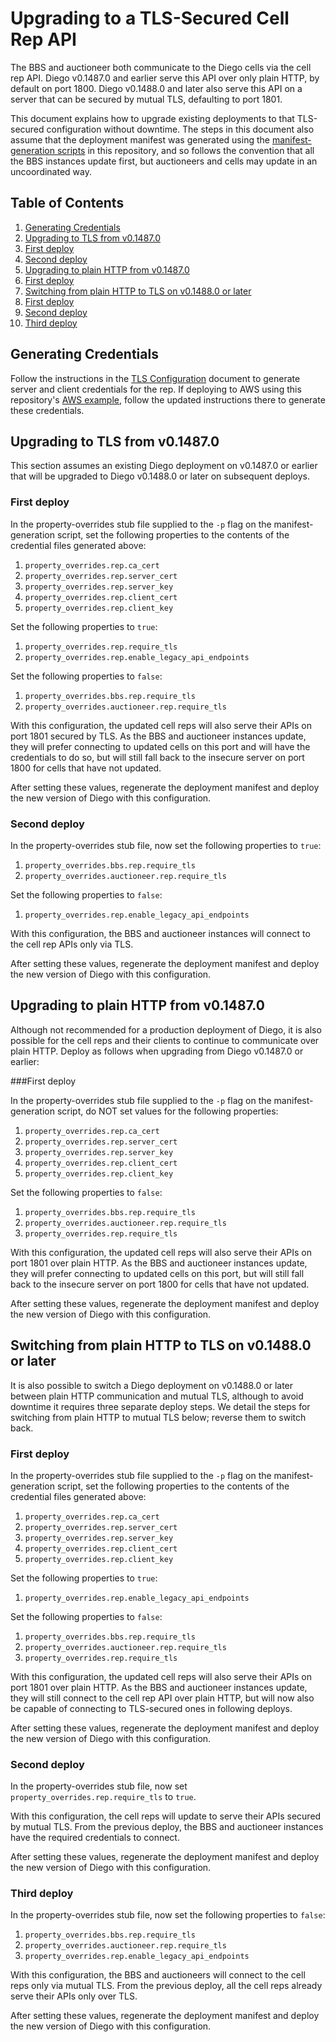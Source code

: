 # Upgrading to a TLS-Secured Cell Rep API

The BBS and auctioneer both communicate to the Diego cells via the cell rep API.
Diego v0.1487.0 and earlier serve this API over only plain HTTP, by default on port 1800.
Diego v0.1488.0 and later also serve this API on a server that can be secured by mutual TLS, defaulting to port 1801.

This document explains how to upgrade existing deployments to that TLS-secured configuration without downtime. The steps in this document also assume that the deployment manifest was generated using the [manifest-generation scripts](manifest-generation.md) in this repository, and so follows the convention that all the BBS instances update first, but auctioneers and cells may update in an uncoordinated way.

## Table of Contents

1. [Generating Credentials](#generating-credentials)
1. [Upgrading to TLS from v0.1487.0](#upgrade-tls)
  1. [First deploy](#upgrade-tls-0-1487-deploy-1)
  1. [Second deploy](#upgrade-tls-0-1487-deploy-2)
1. [Upgrading to plain HTTP from v0.1487.0](#upgrade-plain-http-0-1487)
  1. [First deploy](#upgrade-plain-http-0-1487-deploy-1)
1. [Switching from plain HTTP to TLS on v0.1488.0 or later](#switch-plain-http-tls-0-1488)
  1. [First deploy](#switch-plain-http-tls-0-1488-deploy-1)
  1. [Second deploy](#switch-plain-http-tls-0-1488-deploy-2)
  1. [Third deploy](#switch-plain-http-tls-0-1488-deploy-3)


## <a name="generating-credentials"></a>Generating Credentials

Follow the instructions in the [TLS Configuration](tls-configuration.md) document to generate server and client credentials for the rep. If deploying to AWS using this repository's [AWS example](../examples/aws), follow the updated instructions there to generate these credentials.


## <a name="upgrade-tls"></a>Upgrading to TLS from v0.1487.0 

This section assumes an existing Diego deployment on v0.1487.0 or earlier that will be upgraded to Diego v0.1488.0 or later on subsequent deploys.

### <a name="upgrade-tls-0-1487-deploy-1"></a>First deploy

In the property-overrides stub file supplied to the `-p` flag on the manifest-generation script, set the following properties to the contents of the credential files generated above:

1. `property_overrides.rep.ca_cert`
1. `property_overrides.rep.server_cert`
1. `property_overrides.rep.server_key`
1. `property_overrides.rep.client_cert`
1. `property_overrides.rep.client_key`

Set the following properties to `true`:

1. `property_overrides.rep.require_tls`
1. `property_overrides.rep.enable_legacy_api_endpoints`

Set the following properties to `false`:

1. `property_overrides.bbs.rep.require_tls`
1. `property_overrides.auctioneer.rep.require_tls`

With this configuration, the updated cell reps will also serve their APIs on port 1801 secured by TLS. As the BBS and auctioneer instances update, they will prefer connecting to updated cells on this port and will have the credentials to do so, but will still fall back to the insecure server on port 1800 for cells that have not updated.

After setting these values, regenerate the deployment manifest and deploy the new version of Diego with this configuration.

### <a name="upgrade-tls-0-1487-deploy-2"></a>Second deploy

In the property-overrides stub file, now set the following properties to `true`:

1. `property_overrides.bbs.rep.require_tls`
1. `property_overrides.auctioneer.rep.require_tls`

Set the following properties to `false`:

1. `property_overrides.rep.enable_legacy_api_endpoints`

With this configuration, the BBS and auctioneer instances will connect to the cell rep APIs only via TLS.

After setting these values, regenerate the deployment manifest and deploy the new version of Diego with this configuration.


## <a name="upgrade-plain-http-0-1487"></a>Upgrading to plain HTTP from v0.1487.0

Although not recommended for a production deployment of Diego, it is also possible for the cell reps and their clients to continue to communicate over plain HTTP. Deploy as follows when upgrading from Diego v0.1487.0 or earlier:

###<a name="upgrade-plain-http-0-1487-deploy-1"></a>First deploy

In the property-overrides stub file supplied to the `-p` flag on the manifest-generation script, do NOT set values for the following properties:

1. `property_overrides.rep.ca_cert`
1. `property_overrides.rep.server_cert`
1. `property_overrides.rep.server_key`
1. `property_overrides.rep.client_cert`
1. `property_overrides.rep.client_key`

Set the following properties to `false`:

1. `property_overrides.bbs.rep.require_tls`
1. `property_overrides.auctioneer.rep.require_tls`
1. `property_overrides.rep.require_tls`

With this configuration, the updated cell reps will also serve their APIs on port 1801 over plain HTTP. As the BBS and auctioneer instances update, they will prefer connecting to updated cells on this port, but will still fall back to the insecure server on port 1800 for cells that have not updated.

After setting these values, regenerate the deployment manifest and deploy the new version of Diego with this configuration.

## <a name="switch-plain-http-tls-0-1488"></a>Switching from plain HTTP to TLS on v0.1488.0 or later

It is also possible to switch a Diego deployment on v0.1488.0 or later between plain HTTP communication and mutual TLS, although to avoid downtime it requires three separate deploy steps. We detail the steps for switching from plain HTTP to mutual TLS below; reverse them to switch back.

### <a name="switch-plain-http-tls-0-1488-deploy-1"></a>First deploy

In the property-overrides stub file supplied to the `-p` flag on the manifest-generation script, set the following properties to the contents of the credential files generated above:

1. `property_overrides.rep.ca_cert`
1. `property_overrides.rep.server_cert`
1. `property_overrides.rep.server_key`
1. `property_overrides.rep.client_cert`
1. `property_overrides.rep.client_key`

Set the following properties to `true`:

1. `property_overrides.rep.enable_legacy_api_endpoints`

Set the following properties to `false`:

1. `property_overrides.bbs.rep.require_tls`
1. `property_overrides.auctioneer.rep.require_tls`
1. `property_overrides.rep.require_tls`

With this configuration, the updated cell reps will also serve their APIs on port 1801 over plain HTTP. As the BBS and auctioneer instances update, they will still connect to the cell rep API over plain HTTP, but will now also be capable of connecting to TLS-secured ones in following deploys. 

After setting these values, regenerate the deployment manifest and deploy the new version of Diego with this configuration.


### <a name="switch-plain-http-tls-0-1488-deploy-2"></a>Second deploy

In the property-overrides stub file, now set `property_overrides.rep.require_tls` to `true`.

With this configuration, the cell reps will update to serve their APIs secured by mutual TLS. From the previous deploy, the BBS and auctioneer instances have the required credentials to connect.

After setting these values, regenerate the deployment manifest and deploy the new version of Diego with this configuration.


### <a name="switch-plain-http-tls-0-1488-deploy-3"></a>Third deploy

In the property-overrides stub file, now set the following properties to `false`:

1. `property_overrides.bbs.rep.require_tls`
1. `property_overrides.auctioneer.rep.require_tls`
1. `property_overrides.rep.enable_legacy_api_endpoints`

With this configuration, the BBS and auctioneers will connect to the cell reps only via mutual TLS. From the previous deploy, all the cell reps already serve their APIs only over TLS.

After setting these values, regenerate the deployment manifest and deploy the new version of Diego with this configuration.
